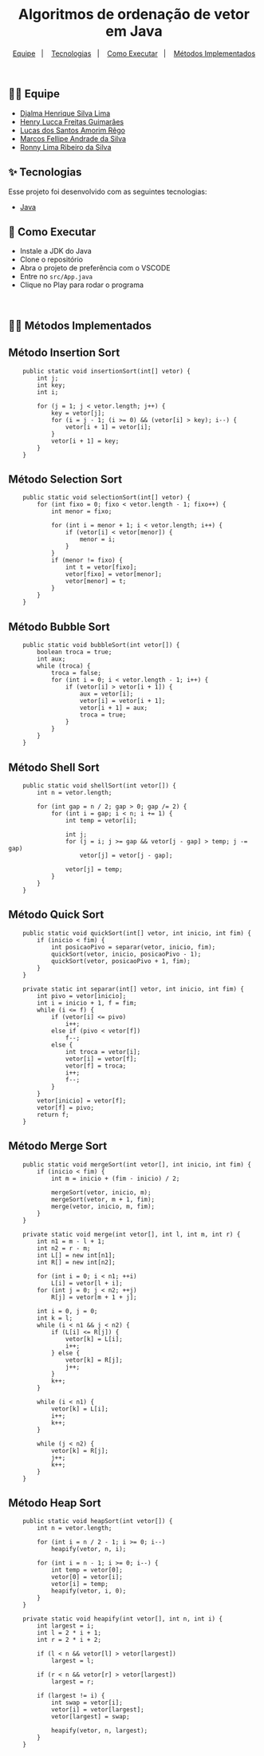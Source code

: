 <br/>

<h1 align="center">Algoritmos de ordenação de vetor em Java</h1>

<p align="center">
  <a href="#-equipe">Equipe</a>&nbsp;&nbsp;&nbsp;|&nbsp;&nbsp;&nbsp;
  <a href="#-tecnologias">Tecnologias</a>&nbsp;&nbsp;&nbsp;|&nbsp;&nbsp;&nbsp;
  <a href="#-como-executar">Como Executar</a>&nbsp;&nbsp;&nbsp;|&nbsp;&nbsp;&nbsp;
  <a href="#-métodos-implementados">Métodos Implementados</a>
</p>

<br>

## 🙅‍♂ Equipe

- [Djalma Henrique Silva Lima](https://github.com/DjalmaHenry)
- [Henry Lucca Freitas Guimarães](https://github.com/HenryLucca)
- [Lucas dos Santos Amorim Rêgo](https://github.com/lucass235)
- [Marcos Fellipe Andrade da Silva](https://github.com/marcosfandrade)
- [Ronny Lima Ribeiro da Silva](https://github.com/ronnylrsd)

## ✨ Tecnologias

Esse projeto foi desenvolvido com as seguintes tecnologias:

- [Java](https://docs.oracle.com/en/java/)

## 🚀 Como Executar

- Instale a JDK do Java
- Clone o repositório
- Abra o projeto de preferência com o VSCODE
- Entre no `src/App.java`
- Clique no Play para rodar o programa

<br>

## 👨‍💻 Métodos Implementados

<h2> Método Insertion Sort </h2>

```
    public static void insertionSort(int[] vetor) {
        int j;
        int key;
        int i;

        for (j = 1; j < vetor.length; j++) {
            key = vetor[j];
            for (i = j - 1; (i >= 0) && (vetor[i] > key); i--) {
                vetor[i + 1] = vetor[i];
            }
            vetor[i + 1] = key;
        }
    }
```

<h2> Método Selection Sort </h2>

```
    public static void selectionSort(int[] vetor) {
        for (int fixo = 0; fixo < vetor.length - 1; fixo++) {
            int menor = fixo;

            for (int i = menor + 1; i < vetor.length; i++) {
                if (vetor[i] < vetor[menor]) {
                    menor = i;
                }
            }
            if (menor != fixo) {
                int t = vetor[fixo];
                vetor[fixo] = vetor[menor];
                vetor[menor] = t;
            }
        }
    }
```

<h2> Método Bubble Sort </h2>

```
    public static void bubbleSort(int vetor[]) {
        boolean troca = true;
        int aux;
        while (troca) {
            troca = false;
            for (int i = 0; i < vetor.length - 1; i++) {
                if (vetor[i] > vetor[i + 1]) {
                    aux = vetor[i];
                    vetor[i] = vetor[i + 1];
                    vetor[i + 1] = aux;
                    troca = true;
                }
            }
        }
    }
```

<h2> Método Shell Sort </h2>

```
    public static void shellSort(int vetor[]) {
        int n = vetor.length;

        for (int gap = n / 2; gap > 0; gap /= 2) {
            for (int i = gap; i < n; i += 1) {
                int temp = vetor[i];

                int j;
                for (j = i; j >= gap && vetor[j - gap] > temp; j -= gap)
                    vetor[j] = vetor[j - gap];

                vetor[j] = temp;
            }
        }
    }
```

<h2> Método Quick Sort </h2>

```
    public static void quickSort(int[] vetor, int inicio, int fim) {
        if (inicio < fim) {
            int posicaoPivo = separar(vetor, inicio, fim);
            quickSort(vetor, inicio, posicaoPivo - 1);
            quickSort(vetor, posicaoPivo + 1, fim);
        }
    }

    private static int separar(int[] vetor, int inicio, int fim) {
        int pivo = vetor[inicio];
        int i = inicio + 1, f = fim;
        while (i <= f) {
            if (vetor[i] <= pivo)
                i++;
            else if (pivo < vetor[f])
                f--;
            else {
                int troca = vetor[i];
                vetor[i] = vetor[f];
                vetor[f] = troca;
                i++;
                f--;
            }
        }
        vetor[inicio] = vetor[f];
        vetor[f] = pivo;
        return f;
    }
```

<h2> Método Merge Sort </h2>

```
    public static void mergeSort(int vetor[], int inicio, int fim) {
        if (inicio < fim) {
            int m = inicio + (fim - inicio) / 2;

            mergeSort(vetor, inicio, m);
            mergeSort(vetor, m + 1, fim);
            merge(vetor, inicio, m, fim);
        }
    }

    private static void merge(int vetor[], int l, int m, int r) {
        int n1 = m - l + 1;
        int n2 = r - m;
        int L[] = new int[n1];
        int R[] = new int[n2];

        for (int i = 0; i < n1; ++i)
            L[i] = vetor[l + i];
        for (int j = 0; j < n2; ++j)
            R[j] = vetor[m + 1 + j];

        int i = 0, j = 0;
        int k = l;
        while (i < n1 && j < n2) {
            if (L[i] <= R[j]) {
                vetor[k] = L[i];
                i++;
            } else {
                vetor[k] = R[j];
                j++;
            }
            k++;
        }

        while (i < n1) {
            vetor[k] = L[i];
            i++;
            k++;
        }

        while (j < n2) {
            vetor[k] = R[j];
            j++;
            k++;
        }
    }
```

<h2> Método Heap Sort </h2>

```
    public static void heapSort(int vetor[]) {
        int n = vetor.length;

        for (int i = n / 2 - 1; i >= 0; i--)
            heapify(vetor, n, i);

        for (int i = n - 1; i >= 0; i--) {
            int temp = vetor[0];
            vetor[0] = vetor[i];
            vetor[i] = temp;
            heapify(vetor, i, 0);
        }
    }

    private static void heapify(int vetor[], int n, int i) {
        int largest = i;
        int l = 2 * i + 1;
        int r = 2 * i + 2;

        if (l < n && vetor[l] > vetor[largest])
            largest = l;

        if (r < n && vetor[r] > vetor[largest])
            largest = r;

        if (largest != i) {
            int swap = vetor[i];
            vetor[i] = vetor[largest];
            vetor[largest] = swap;

            heapify(vetor, n, largest);
        }
    }
```
